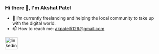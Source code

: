

### Hi there 👋, I'm Akshat Patel

- 🌱 I’m currently freelancing and helping the local community to take up with the digital world.
- 📫 How to reach me: akpatel5129@gmail.com



 [<img src='https://cdn.jsdelivr.net/npm/simple-icons@3.0.1/icons/linkedin.svg' alt='linkedin' height='40'>](https://www.linkedin.com/in/akshat-patel-41b05718b/)
